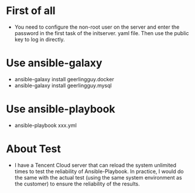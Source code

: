 # First of all
* You need to configure the non-root user on the server and enter the password in the first task of the initserver. yaml file. Then use the public key to log in directly.

# Use ansible-galaxy
* ansible-galaxy  install geerlingguy.docker
* ansible-galaxy install geerlingguy.mysql

# Use ansible-playbook
* ansible-playbook xxx.yml

# About Test
* I have a Tencent Cloud server that can reload the system unlimited times to test the reliability of Ansible-Playbook. In practice, I would do the same with the actual test (using the same system environment as the customer) to ensure the reliability of the results.
